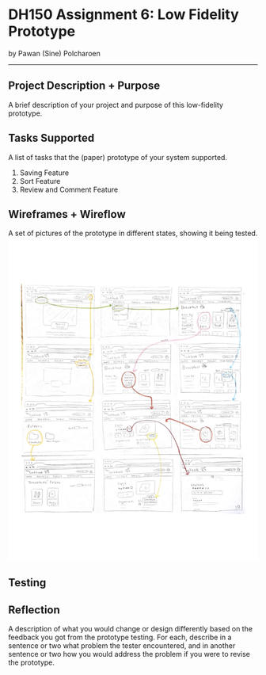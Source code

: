 # DH150 Assignment 6: Low Fidelity Prototype
by Pawan (Sine) Polcharoen

---

## Project Description + Purpose
A brief description of your project and purpose of this low-fidelity prototype.

## Tasks Supported
A list of tasks that the (paper) prototype of your system supported.
1. Saving Feature
2. Sort Feature
3. Review and Comment Feature

## Wireframes + Wireflow
A set of pictures of the prototype in different states, showing it being tested.
![Wireframe and Wireflow](../wireframe.png)

## Testing

## Reflection
A description of what you would change or design differently based on the feedback you got from the prototype testing. For each, describe in a sentence or two 
what problem the tester encountered, and in another sentence or two how you would address the problem if you were to revise the prototype.
